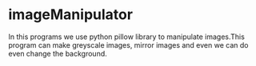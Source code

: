 # imageManipulator
In this programs we use python pillow library to manipulate images.This program can make greyscale images, mirror images and even we can do even change the background.  
